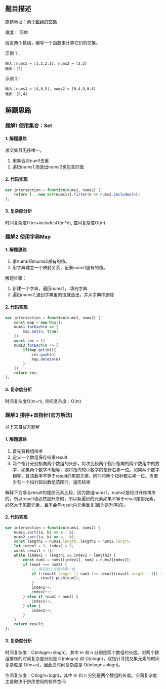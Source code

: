 ## 题目描述

原题地址：[两个数组的交集](https://leetcode-cn.com/problems/intersection-of-two-arrays/)

难度： 简单

给定两个数组，编写一个函数来计算它们的交集。

示例 1：
```
输入：nums1 = [1,2,2,1], nums2 = [2,2]
输出：[2]
```
示例 2：
```
输入：nums1 = [4,9,5], nums2 = [9,4,9,8,4]
输出：[9,4]
```

## 解题思路
### 题解1 使用集合：Set
#### 1. 解题思路
求交集且无序唯一。

1. 用集合对num1去重
2. 遍历nums1,筛选出nums2也包含的值

#### 2. 代码实现
```js
var intersection = function(nums1, nums2) {
    return [...new Set(nums1)].filter(n => nums2.includes(n))
};
```
#### 3. 复杂度分析
时间复杂度filter+includesO(m*n), 空间复杂度O(m)

### 题解2 使用字典Map
#### 1. 解题思路
1. 求nums1和nums2都有的值。
2. 用字典建立一个映射关系，记录nums1里有的值。


解题步骤：
1. 新建一个字典，遍历nums1， 填充字典
2. 遍历nums2,遇到字典里的值就选出，并从字典中删除

#### 2. 代码实现
```js
var intersection = function(nums1, nums2) {
    const map = new Map();
    nums1.forEach(n => {
        map.set(n, true)
    })
    const res = []
    nums2.forEach(n => {
        if(map.get(n)){
            res.push(n)
            map.delete(n)
        }
    })
    return res;
};
```
#### 3. 复杂度分析
时间复杂度O(m+n), 空间复杂度：O(m)

### 题解3 排序+双指针(官方解法)

以下来自官方题解

#### 1. 解题思路
1. 首先将数组排序
2. 定义一个数组保存结果result
3. 两个指针分别指向两个数组的头部，每次比较两个指针指向的两个数组中的数字，如果两个数字不相等，则将指向较小数字的指针右移一位。如果两个数字相等，且该数字不等于result的尾部元素，同时将两个指针都右移一位。当至少有一个指针超出数组范围时，遍历结束

解释下为啥与result的尾部元素比较，因为数组nums1，nums2是经过升序排序的，所以result也必然是升序的，所以新遍历的元素如果不等于result尾部元素，必然大于尾部元素，且不会与result内元素重复(因为是升序的)。


#### 2. 代码实现
```js
var intersection = function(nums1, nums2) {
    nums1.sort((a, b) => a - b);
    nums2.sort((a, b) => a - b);
    const length1 = nums1.length, length2 = nums2.length;
    let index1 = 0, index2 = 0;
    const result = [];
    while (index1 < length1 && index2 < length2) {
        const num1 = nums1[index1], num2 = nums2[index2];
        if (num1 === num2) {
            // 保证加入元素的唯一性
            if (!result.length || num1 !== result[result.length - 1]) {
                result.push(num1);
            }
            index1++;
            index2++;
        } else if (num1 < num2) {
            index1++;
        } else {
            index2++;
        }
    }
    return result;
};
```

#### 3. 复杂度分析
时间复杂度：O(mlogm+nlogn)，其中 m 和 n 分别是两个数组的长度。对两个数组排序的时间复杂度分别是 O(mlogm) 和 O(nlogn)，双指针寻找交集元素的时间复杂度是 O(m+n)，因此总时间复杂度是 O(mlogm+nlogn)。

空间复杂度：O(logm+logn)，其中 m 和 n 分别是两个数组的长度。空间复杂度主要取决于排序使用的额外空间
